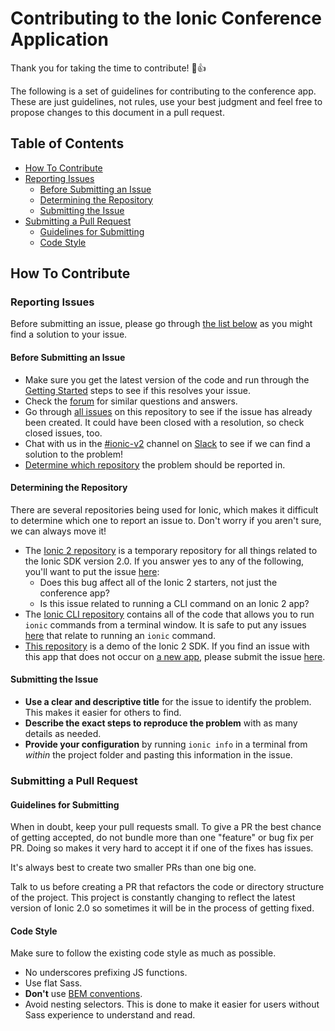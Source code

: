 # Contributing to the Ionic Conference Application

Thank you for taking the time to contribute! :tada::+1:

The following is a set of guidelines for contributing to the conference app. These are just guidelines, not rules, use your best judgment and feel free to propose changes to this document in a pull request.

## Table of Contents
 - [How To Contribute](#how-to-contribute)
  - [Reporting Issues](#reporting-issues)
    - [Before Submitting an Issue](#before-submitting-an-issue)
    - [Determining the Repository](#determining-the-repository)
    - [Submitting the Issue](#submitting-the-issue)
  - [Submitting a Pull Request](#submitting-a-pull-request)
    - [Guidelines for Submitting](#guidelines-for-submitting)
    - [Code Style](#code-style)

## How To Contribute

### Reporting Issues

Before submitting an issue, please go through [the list below](#before-submitting-an-issue) as you might find a solution to your issue.

#### Before Submitting an Issue

* Make sure you get the latest version of the code and run through the [Getting Started](https://github.com/driftyco/ionic-conference-app#getting-started) steps to see if this resolves your issue.
* Check the [forum](forum.ionicframework.com) for similar questions and answers.
* Go through [all issues](https://github.com/driftyco/ionic-conference-app/issues?utf8=%E2%9C%93&q=is%3Aissue) on this repository to see if the issue has already been created. It could have been closed with a resolution, so check closed issues, too.
* Chat with us in the [#ionic-v2](https://ionic-worldwide.slack.com/messages/ionic-v2/) channel on [Slack](http://ionicworldwide.herokuapp.com/) to see if we can find a solution to the problem!
* [Determine which repository](#determining-the-repository) the problem should be reported in.


#### Determining the Repository

There are several repositories being used for Ionic, which makes it difficult to determine which one to report an issue to. Don't worry if you aren't sure, we can always move it!

* The [Ionic 2 repository](https://github.com/driftyco/ionic2) is a temporary repository for all things related to the Ionic SDK version 2.0. If you answer yes to any of the following, you'll want to put the issue [here](https://github.com/driftyco/ionic2/issues):
  * Does this bug affect all of the Ionic 2 starters, not just the conference app?
  * Is this issue related to running a CLI command on an Ionic 2 app?
* The [Ionic CLI repository](https://github.com/driftyco/ionic-cli) contains all of the code that allows you to run `ionic` commands from a terminal window. It is safe to put any issues [here](https://github.com/driftyco/ionic-cli/issues) that relate to running an `ionic` command.
* [This repository](https://github.com/driftyco/ionic-conference-app) is a demo of the Ionic 2 SDK. If you find an issue with this app that does not occur on [a new app](http://ionicframework.com/docs/v2/getting-started/installation/), please submit the issue [here](https://github.com/driftyco/ionic-conference-app/issues).


#### Submitting the Issue

* **Use a clear and descriptive title** for the issue to identify the problem. This makes it easier for others to find.
* **Describe the exact steps to reproduce the problem** with as many details as needed.
* **Provide your configuration** by running `ionic info` in a terminal from *within* the project folder and pasting this information in the issue.

### Submitting a Pull Request

#### Guidelines for Submitting

When in doubt, keep your pull requests small. To give a PR the best chance of getting accepted, do not bundle more than one "feature" or bug fix per PR. Doing so makes it very hard to accept it if one of the fixes has issues.

It's always best to create two smaller PRs than one big one.

Talk to us before creating a PR that refactors the code or directory structure of the project. This project is constantly changing to reflect the latest version of Ionic 2.0 so sometimes it will be in the process of getting fixed.

#### Code Style

Make sure to follow the existing code style as much as possible.

* No underscores prefixing JS functions.
* Use flat Sass.
 * **Don't** use [BEM conventions](https://css-tricks.com/bem-101/).
 * Avoid nesting selectors. This is done to make it easier for users without Sass experience to understand and read.
